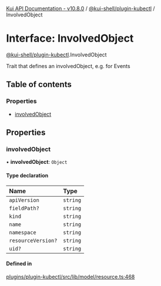 [Kui API Documentation - v10.8.0](../README.md) / [@kui-shell/plugin-kubectl](../modules/kui_shell_plugin_kubectl.md) / InvolvedObject

# Interface: InvolvedObject

[@kui-shell/plugin-kubectl](../modules/kui_shell_plugin_kubectl.md).InvolvedObject

Trait that defines an involvedObject, e.g. for Events

## Table of contents

### Properties

- [involvedObject](kui_shell_plugin_kubectl.InvolvedObject.md#involvedobject)

## Properties

### involvedObject

• **involvedObject**: `Object`

#### Type declaration

| Name               | Type     |
| :----------------- | :------- |
| `apiVersion`       | `string` |
| `fieldPath?`       | `string` |
| `kind`             | `string` |
| `name`             | `string` |
| `namespace`        | `string` |
| `resourceVersion?` | `string` |
| `uid?`             | `string` |

#### Defined in

[plugins/plugin-kubectl/src/lib/model/resource.ts:468](https://github.com/mra-ruiz/kui/blob/27e887ab4/plugins/plugin-kubectl/src/lib/model/resource.ts#L468)
